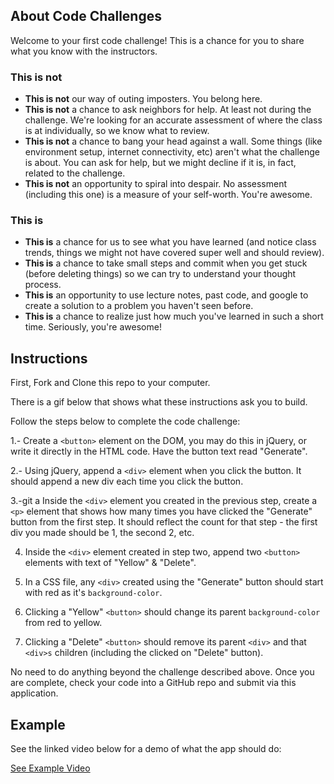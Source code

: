 ## About Code Challenges

Welcome to your first code challenge! This is a chance for you to share what you know with the instructors.

### This is not

- **This is not** our way of outing imposters. You belong here.
- **This is not** a chance to ask neighbors for help. At least not during the challenge. We're looking for an accurate assessment of where the class is at individually, so we know what to review.
- **This is not** a chance to bang your head against a wall. Some things (like environment setup, internet connectivity, etc) aren't what the challenge is about. You can ask for help, but we might decline if it is, in fact, related to the challenge.
- **This is not** an opportunity to spiral into despair. No assessment (including this one) is a measure of your self-worth. You're awesome.

### This is

- **This is** a chance for us to see what you have learned (and notice class trends, things we might not have covered super well and should review).
- **This is** a chance to take small steps and commit when you get stuck (before deleting things) so we can try to understand your thought process.
- **This is** an opportunity to use lecture notes, past code, and google to create a solution to a problem you haven't seen before.
- **This is** a chance to realize just how much you've learned in such a short time. Seriously, you're awesome!

## Instructions

First, Fork and Clone this repo to your computer.

There is a gif below that shows what these instructions ask you to build.

Follow the steps below to complete the code challenge:

1.- Create a `<button>` element on the DOM, you may do this in jQuery, or write it directly in the HTML code. Have the button text read "Generate". 

2.- Using jQuery, append a `<div>` element when you click the button. It should append a new div each time you click the button.

3.-git a Inside the `<div>` element you created in the previous step, create a `<p>` element that shows how many times you have clicked the "Generate" button from the first step. It should reflect the count for that step - the first div you made should be 1, the second 2, etc.

4. Inside the `<div>` element created in step two, append two `<button>` elements with text of "Yellow" & "Delete". 

5. In a CSS file, any `<div>` created using the "Generate" button should start with red as it's `background-color`.

6. Clicking a "Yellow" `<button>` should change its parent `background-color` from red to yellow.

7. Clicking a "Delete" `<button>` should remove its parent `<div>` and that `<div>s` children (including the clicked on "Delete" button). 

No need to do anything beyond the challenge described above. Once you are complete, check your code into a GitHub repo and submit via this application.


## Example

See the linked video below for a demo of what the app should do:

[See Example Video](https://vimeo.com/364803508)
